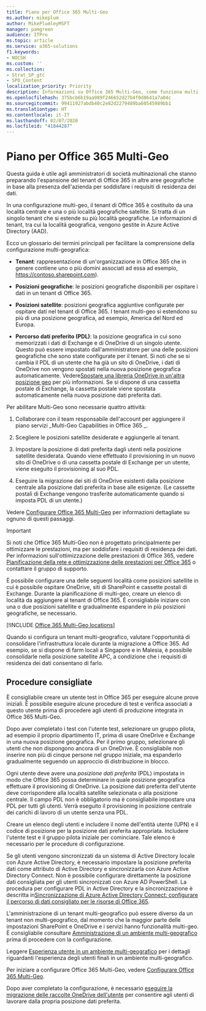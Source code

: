 ```yaml
---
title: Piano per Office 365 Multi-Geo
ms.author: mikeplum
author: MikePlumleyMSFT
manager: pamgreen
audience: ITPro
ms.topic: article
ms.service: o365-solutions
f1.keywords:
- NOCSH
ms.custom: ''
ms.collection:
- Strat_SP_gtc
- SPO_Content
localization_priority: Priority
description: Informazioni su Office 365 Multi-Geo, come funziona multi-Geo e quali località geografiche sono disponibili per l'archiviazione dei dati.
ms.openlocfilehash: 375bcb6b19aa989f246652d27b4f0d8641a7a04c
ms.sourcegitcommit: 99411927abdb40c2e82d2279489ba60545989bb1
ms.translationtype: HT
ms.contentlocale: it-IT
ms.lasthandoff: 02/07/2020
ms.locfileid: "41844287"
---
```

# <a name="plan-for-office-365-multi-geo"></a>Piano per Office 365 Multi-Geo

Questa guida è utile agli amministratori di società multinazionali che stanno preparando l'espansione del tenant di Office 365 in altre aree geografiche in base alla presenza dell'azienda per soddisfare i requisiti di residenza dei dati.

In una configurazione multi-geo, il tenant di Office 365 è costituito da una località centrale e una o più località geografiche satellite. Si tratta di un singolo tenant che si estende su più località geografiche. Le informazioni di tenant, tra cui la località geografica, vengono gestite in Azure Active Directory (AAD).

Ecco un glossario dei termini principali per facilitare la comprensione della configurazione multi-geografica:

-   **Tenant**: rappresentazione di un'organizzazione in Office 365 che in genere contiene uno o più domini associati ad essa ad esempio, https://contoso.sharepoint.com). 

-   **Posizioni geografiche**: le posizioni geografiche disponibili per ospitare i dati in un tenant di Office 365.

-   **Posizioni satellite**: posizioni geografica aggiuntive configurate per ospitare dati nel tenant di Office 365. I tenant multi-geo si estendono su più di una posizione geografica, ad esempio, America del Nord ed Europa.

-   **Percorso dati preferito (PDL)**: la posizione geografica in cui sono memorizzati i dati di Exchange e di OneDrive di un singolo utente. Questo può essere impostato dall'amministratore per una delle posizioni geografiche che sono state configurate per il tenant. Si noti che se si cambia il PDL di un utente che ha già un sito di OneDrive, i dati di OneDrive non vengono spostati nella nuova posizione geografica automaticamente. Vedere[Spostare una libreria OneDrive in un'altra posizione geo](move-onedrive-between-geo-locations.md) per più informazioni. Se si dispone di una cassetta postale di Exchange, la cassetta postale viene spostata automaticamente nella nuova posizione dati preferita dati.

Per abilitare Multi-Geo sono necessarie quattro attività:

1.  Collaborare con il team responsabile dell'account per aggiungere il piano servizi _Multi-Geo Capabilities in Office 365 _.

2.  Scegliere le posizioni satellite desiderate e aggiungerle al tenant.

3.  Impostare la posizione di dati preferita dagli utenti nella posizione satellite desiderata. Quando viene effettuato il provisioning in un nuovo sito di OneDrive o di una cassetta postale di Exchange per un utente, viene eseguito il provisioning al suo PDL.

4.  Eseguire la migrazione dei siti di OneDrive esistenti dalla posizione centrale alla posizione dati preferita in base alle esigenze. (Le cassette postali di Exchange vengono trasferite automaticamente quando si imposta PDL di un utente.)

Vedere [Configurare Office 365 Multi-Geo](multi-geo-tenant-configuration.md) per informazioni dettagliate su ognuno di questi passaggi.

> [!IMPORTANT]
> Si noti che Office 365 Multi-Geo non è progettato principalmente per ottimizzare le prestazioni, ma per soddisfare i requisiti di residenza dei dati. Per informazioni sull'ottimizzazione delle prestazioni di Office 365, vedere [Pianificazione della rete e ottimizzazione delle prestazioni per Office 365](https://support.office.com/article/e5f1228c-da3c-4654-bf16-d163daee8848) o contattare il gruppo di supporto.

È possibile configurare una delle seguenti località come posizioni satellite in cui è possibile ospitare OneDrive, siti di SharePoint e cassette postali di Exchange. Durante la pianificazione di multi-geo, creare un elenco di località da aggiungere al tenant di Office 365. È consigliabile iniziare con una o due posizioni satellite e gradualmente espandere in più posizioni geografiche, se necessario.

[!INCLUDE [Office 365 Multi-Geo locations](includes/office-365-multi-geo-locations.md)]

Quando si configura un tenant multi-geografico, valutare l'opportunità di consolidare l'infrastruttura locale durante la migrazione a Office 365. Ad esempio, se si dispone di farm locali a Singapore e in Malesia, è possibile consolidarle nella posizione satellite APC, a condizione che i requisiti di residenza dei dati consentano di farlo.

## <a name="best-practices"></a>Procedure consigliate

È consigliabile creare un utente test in Office 365 per eseguire alcune prove iniziali. È possibile eseguire alcune procedure di test e verifica associati a questo utente prima di procedere agli utenti di produzione integrata in Office 365 Multi-Geo.

Dopo aver completato i test con l'utente test, selezionare un gruppo pilota, ad esempio il proprio dipartimento IT, prima di usare OneDrive e Exchange in una nuova posizione geografica. Per il primo gruppo, selezionare gli utenti che non dispongono ancora di un OneDrive. È consigliabile non inserire non più di cinque persone nel gruppo iniziale, ma espanderlo gradualmente seguendo un approccio di distribuzione in blocco.

Ogni utente deve avere una *posizione dati preferita* (PDL) impostata in modo che Office 365 possa determinare in quale posizione geografica effettuare il provisioning di OneDrive. La posizione dati preferita dell'utente deve corrispondere alla località satellite selezionata o alla posizione centrale. Il campo PDL non è obbligatorio ma è consigliabile impostare una PDL per tutti gli utenti. Verrà eseguito il provisioning in posizione centrale dei carichi di lavoro di un utente senza una PDL.

Creare un elenco degli utenti e includere il nome dell'entità utente (UPN) e il codice di posizione per la posizione dati preferita appropriata. Includere l'utente test e il gruppo pilota iniziale per cominciare. Tale elenco è necessario per le procedure di configurazione.

Se gli utenti vengono sincronizzati da un sistema di Active Directory locale con Azure Active Directory, è necessario impostare la posizione preferita dati come attributo di Active Directory e sincronizzarla con Azure Active Directory Connect. Non è possibile configurare direttamente la posizione dati consigliata per gli utenti sincronizzati con Azure AD PowerShell. La procedura per configurare PDL in Active Directory e la sincronizzazione è descritta in[Sincronizzazione di Azure Active Directory Connect: configurare il percorso di dati consigliato per le risorse di Office 365](https://docs.microsoft.com/azure/active-directory/connect/active-directory-aadconnectsync-feature-preferreddatalocation).

L'amministrazione di un tenant multi-geografico può essere diverso da un tenant non multi-geografico, dal momento che la maggior parte delle impostazioni SharePoint e OneDrive e i servizi hanno funzionalità multi-geo. È consigliabile consultare [Amministrazione di un ambiente multi-geografico](administering-a-multi-geo-environment.md) prima di procedere con la configurazione.

Leggere [Esperienza utente in un ambiente multi-geografico](multi-geo-user-experience.md) per i dettagli riguardanti l'esperienza degli utenti finali in un ambiente multi-geografico.

Per iniziare a configurare Office 365 Multi-Geo, vedere [Configurare Office 365 Multi-Geo](multi-geo-tenant-configuration.md).

Dopo aver completato la configurazione, è necessario [eseguire la migrazione delle raccolte OneDrive dell'utente](move-onedrive-between-geo-locations.md) per consentire agli utenti di lavorare dalla propria posizione dati preferita.
